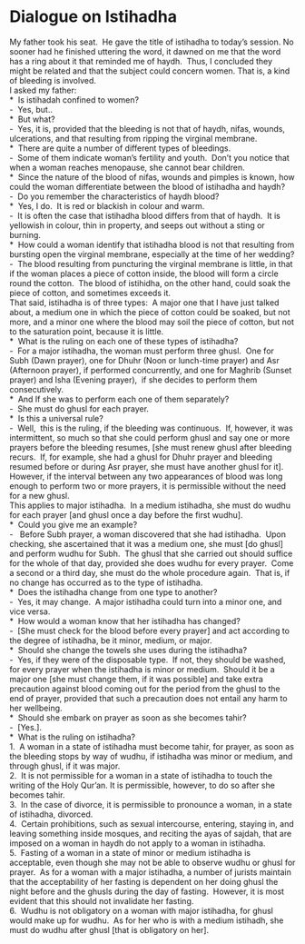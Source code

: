 Dialogue on Istihadha
=====================

My father took his seat.  He gave the title of istihadha to today’s
session. No sooner had he finished uttering the word, it dawned on me
that the word has a ring about it that reminded me of haydh.  Thus, I
concluded they might be related and that the subject could concern
women. That is, a kind of bleeding is involved.  
 I asked my father:  
 \*  Is istihadah confined to women?  
 -  Yes, but..  
 \*  But what?  
 -  Yes, it is, provided that the bleeding is not that of haydh, nifas,
wounds, ulcerations, and that resulting from ripping the virginal
membrane.  
 \*  There are quite a number of different types of bleedings.  
 -  Some of them indicate woman’s fertility and youth.  Don’t you notice
that when a woman reaches menopause, she cannot bear children.     
 \*  Since the nature of the blood of nifas, wounds and pimples is
known, how could the woman differentiate between the blood of istihadha
and haydh?  
 -  Do you remember the characteristics of haydh blood?  
 \*  Yes, I do.  It is red or blackish in colour and warm.  
 -  It is often the case that istihadha blood differs from that of
haydh.  It is yellowish in colour, thin in property, and seeps out
without a sting or burning.  
 \*  How could a woman identify that istihadha blood is not that
resulting from bursting open the virginal membrane, especially at the
time of her wedding?  
 -  The blood resulting from puncturing the virginal membrane is little,
in that if the woman places a piece of cotton inside, the blood will
form a circle round the cotton.  The blood of istihidha, on the other
hand, could soak the piece of cotton, and sometimes exceeds it.  
 That said, istihadha is of three types:  A major one that I have just
talked about, a medium one in which the piece of cotton could be soaked,
but not more, and a minor one where the blood may soil the piece of
cotton, but not to the saturation point, because it is little.  
 \*  What is the ruling on each one of these types of istihadha?  
 -  For a major istihadha, the woman must perform three ghusl.  One for
Subh (Dawn prayer), one for Dhuhr (Noon or lunch-time prayer) and Asr
(Afternoon prayer), if performed concurrently, and one for Maghrib
(Sunset prayer) and Isha (Evening prayer),  if she decides to perform
them consecutively.    
 \*  And If she was to perform each one of them separately?  
 -  She must do ghusl for each prayer.  
 \*  Is this a universal rule?  
 -  Well,  this is the ruling, if the bleeding was continuous.  If,
however, it was intermittent, so much so that she could perform ghusl
and say one or more prayers before the bleeding resumes, [she must renew
ghusl after bleeding recurs.  If, for example, she had a ghusl for Dhuhr
prayer and bleeding resumed before or during Asr prayer, she must have
another ghusl for it].  However, if the interval between any two
appearances of blood was long enough to perform two or more prayers, it
is permissible without the need for a new ghusl.  
 This applies to major istihadha.  In a medium istihadha, she must do
wudhu for each prayer [and ghusl once a day before the first wudhu].  
 \*  Could you give me an example?  
 -   Before Subh prayer, a woman discovered that she had istihadha. 
Upon checking, she ascertained that it was a medium one, she must [do
ghusl] and perform wudhu for Subh.  The ghusl that she carried out
should suffice for the whole of that day, provided she does wudhu for
every prayer.  Come a second or a third day, she must do the whole
procedure again.  That is, if no change has occurred as to the type of
istihadha.  
 \*  Does the istihadha change from one type to another?  
 -  Yes, it may change.  A major istihadha could turn into a minor one,
and vice versa.  
 \*  How would a woman know that her istihadha has changed?  
 -  [She must check for the blood before every prayer] and act according
to the degree of istihadha, be it minor, medium, or major.  
 \*  Should she change the towels she uses during the istihadha?  
 -  Yes, if they were of the disposable type.  If not, they should be
washed, for every prayer when the istihadha is minor or medium.  Should
it be a major one [she must change them, if it was possible] and take
extra precaution against blood coming out for the period from the ghusl
to the end of prayer, provided that such a precaution does not entail
any harm to her wellbeing.  
 \*  Should she embark on prayer as soon as she becomes tahir?  
 -  [Yes.].  
 \*  What is the ruling on istihadha?  
 1.  A woman in a state of istihadha must become tahir, for prayer, as
soon as the bleeding stops by way of wudhu, if istihadha was minor or
medium, and through ghusl, if it was major.  
 2.  It is not permissible for a woman in a state of istihadha to touch
the writing of the Holy Qur’an. It is permissible, however, to do so
after she becomes tahir.  
 3.  In the case of divorce, it is permissible to pronounce a woman, in
a state of istihadha, divorced.  
 4.  Certain prohibitions, such as sexual intercourse, entering, staying
in, and leaving something inside mosques, and reciting the ayas of
sajdah, that are imposed on a woman in haydh do not apply to a woman in
istihadha.  
 5.  Fasting of a woman in a state of minor or medium istihadha is
acceptable, even though she may not be able to observe wudhu or ghusl
for prayer.  As for a woman with a major istihadha, a number of jurists
maintain that the acceptability of her fasting is dependent on her doing
ghusl the night before and the ghusls during the day of fasting. 
However, it is most evident that this should not invalidate her
fasting.  
 6.  Wudhu is not obligatory on a woman with major istihadha, for ghusl
would make up for wudhu.  As for her who is with a medium istihadh, she
must do wudhu after ghusl [that is obligatory on her].


